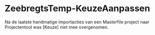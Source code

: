 # ZeebregtsTemp-KeuzeAanpassen
Na de laatste handmatige importacties van een Masterfile project naar Projectentool was [Keuze] niet mee overgenomen.
